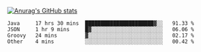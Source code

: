 [![Anurag's GitHub stats](https://github-readme-stats.vercel.app/api?username=sebasphere&count_private=true&theme=tokyonight)](https://github.com/anuraghazra/github-readme-stats)

<!--START_SECTION:waka-->
```text
Java     17 hrs 30 mins  ██████████████████████▓░░   91.33 % 
JSON     1 hr 9 mins     █▓░░░░░░░░░░░░░░░░░░░░░░░   06.06 % 
Groovy   24 mins         ▓░░░░░░░░░░░░░░░░░░░░░░░░   02.17 % 
Other    4 mins          ░░░░░░░░░░░░░░░░░░░░░░░░░   00.42 % 
```
<!--END_SECTION:waka-->
